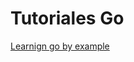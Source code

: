 # Tutoriales Go

[Learnign go by example](https://dev.to/aurelievache/learning-go-by-examples-introduction-448n)
